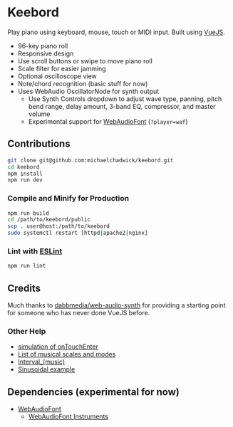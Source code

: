 # Keebord

Play piano using keyboard, mouse, touch or MIDI input. Built using [VueJS](https://vuejs.org).

* 96-key piano roll
* Responsive design
* Use scroll buttons or swipe to move piano roll
* Scale filter for easier jamming
* Optional oscilloscope view
* Note/chord recognition (basic stuff for now)
* Uses WebAudio OscillatorNode for synth output
    * Use Synth Controls dropdown to adjust wave type, panning, pitch bend range, delay amount, 3-band EQ, compressor, and master volume
    * Experimental support for [WebAudioFont](https://github.com/surikov/webaudiofont) (`?player=waf`)

## Contributions

```sh
git clone git@github.com:michaelchadwick/keebord.git
cd keebord
npm install
npm run dev
```

### Compile and Minify for Production

```sh
npm run build
cd /path/to/keebord/public
scp . user@host:/path/to/keebord
sudo systemctl restart [httpd|apache2|nginx]
```

### Lint with [ESLint](https://eslint.org/)

```sh
npm run lint
```

## Credits

Much thanks to [dabbmedia/web-audio-synth](https://github.com/dabbmedia/web-audio-synth?ref=vuejsexamples.com) for providing a starting point for someone who has never done VueJS before.

### Other Help

* [simulation of onTouchEnter](https://gist.github.com/zerobytes/677410f1e6ed33d133aa016422a8c706)
* [List of musical scales and modes](https://en.wikipedia.org/wiki/List_of_musical_scales_and_modes)
* [Interval_(music)](https://en.wikipedia.org/wiki/Interval_(music))
* [Sinusoidal example](https://p5js.org/examples/math-sine-wave.html)

## Dependencies (experimental for now)

* [WebAudioFont](https://github.com/surikov/webaudiofont)
    * [WebAudioFont Instruments](https://github.com/surikov/webaudiofont#catalog-of-instruments)

